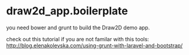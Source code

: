 # draw2d_app.boilerplate

you need bower and grunt to build the Draw2D demo app.

check out this tutorial if you are not familar with this tools:
http://blog.elenakolevska.com/using-grunt-with-laravel-and-bootstrap/
